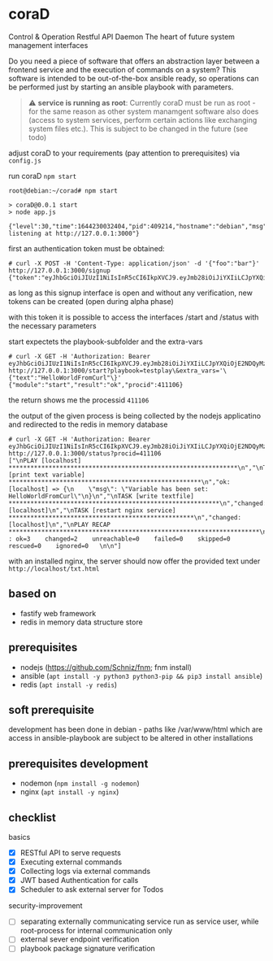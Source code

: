 coraD
=========

Control & Operation Restful API Daemon
The heart of future system management interfaces

Do you need a piece of software that offers an abstraction layer between a frontend service and the execution of commands on a system?
This software is intended to be out-of-the-box ansible ready, so operations can be performed just by starting an ansible playbook with parameters.

> :warning: **service is running as root**: Currently coraD must be run as root - for the same reason as other system manamgent software also does (access to system services, perform certain actions like exchanging system files etc.). This is subject to be changed in the future (see todo)

adjust coraD to your requirements (pay attention to prerequisites) via `config.js`

run coraD
`npm start`
```
root@debian:~/corad# npm start

> coraD@0.0.1 start
> node app.js

{"level":30,"time":1644230032404,"pid":409214,"hostname":"debian","msg":"Server listening at http://127.0.0.1:3000"}
```

first an authentication token must be obtained:
```
# curl -X POST -H 'Content-Type: application/json' -d '{"foo":"bar"}' http://127.0.0.1:3000/signup
{"token":"eyJhbGciOiJIUzI1NiIsInR5cCI6IkpXVCJ9.eyJmb28iOiJiYXIiLCJpYXQiOjE2NDQyMzAyODN9.wN1S8vSkEGO_BjMEhFg5vrIFenP_4NvEXZzZeT2Pf3g"}
```
as long as this signup interface is open and without any verification, new tokens can be created (open during alpha phase)

with this token it is possible to access the interfaces /start and /status with the necessary parameters

start expectets the playbook-subfolder and the extra-vars
```
# curl -X GET -H 'Authorization: Bearer eyJhbGciOiJIUzI1NiIsInR5cCI6IkpXVCJ9.eyJmb28iOiJiYXIiLCJpYXQiOjE2NDQyMzAyODN9.wN1S8vSkEGO_BjMEhFg5vrIFenP_4NvEXZzZeT2Pf3g' http://127.0.0.1:3000/start?playbook=testplay\&extra_vars='\{"text":"HelloWorldFromCurl"\}'
{"module":"start","result":"ok","procid":411106}
```
the return shows me the processid `411106`

the output of the given process is being collected by the nodejs applicatino and redirected to the redis in memory database
```
# curl -X GET -H 'Authorization: Bearer eyJhbGciOiJIUzI1NiIsInR5cCI6IkpXVCJ9.eyJmb28iOiJiYXIiLCJpYXQiOjE2NDQyMzAyODN9.wN1S8vSkEGO_BjMEhFg5vrIFenP_4NvEXZzZeT2Pf3g' http://127.0.0.1:3000/status?procid=411106
["\nPLAY [localhost] ***************************************************************\n","\nTASK [print text variable] *****************************************************\n","ok: [localhost] => {\n    \"msg\": \"Variable has been set: HelloWorldFromCurl\"\n}\n","\nTASK [write textfile] **********************************************************\n","changed: [localhost]\n","\nTASK [restart nginx service] ***************************************************\n","changed: [localhost]\n","\nPLAY RECAP *********************************************************************\n","localhost                  : ok=3    changed=2    unreachable=0    failed=0    skipped=0    rescued=0    ignored=0   \n\n"]
```

with an installed nginx, the server should now offer the provided text under `http://localhost/txt.html`


based on
---------------
- fastify web framework
- redis in memory data structure store

prerequisites
---------------
- nodejs (https://github.com/Schniz/fnm; fnm install)
- ansible (`apt install -y python3 python3-pip && pip3 install ansible`)
- redis (`apt install -y redis`)

soft prerequisite
---------------
development has been done in debian - paths like /var/www/html which are access in ansible-playbook are subject to be altered in other installations

prerequisites development
---------------
- nodemon (`npm install -g nodemon`)
- nginx (`apt install -y nginx`)

checklist
---------------
basics
- [x] RESTful API to serve requests
- [x] Executing external commands
- [x] Collecting logs via external commands 
- [x] JWT based Authentication for calls
- [x] Scheduler to ask external server for Todos

security-improvement
- [ ] separating externally communicating service run as service user, while root-process for internal communication only
- [ ] external sever endpoint verification
- [ ] playbook package signature verification
